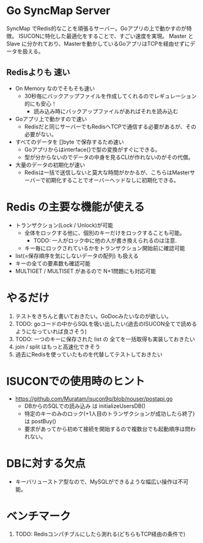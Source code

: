 # Go SyncMap Server

SyncMap でRedis的なことを頑張るサーバー。Goアプリの上で動かすのが特徴。
ISUCONに特化した最適化をすることで、すごい速度を実現。
Master と Slave に分かれており、Masterを動かしているGoアプリはTCPを経由せずにデータを扱える。

## Redisよりも 速い
- On Memory なのでそもそも速い
  - 30秒毎にバックアップファイルを作成してくれるのでレギュレーション的にも安心！
    -  読み込み時にバックアップファイルがあればそれを読み込む
- Goアプリ上で動かすので速い
  - Redisだと同じサーバーでもRedisへTCPで通信する必要があるが、その必要がない。
- すべてのデータを []byte で保存するため速い
  - Goアプリからはinterface{}で型の変換がすぐにできる。
  - 型が分からないのでデータの中身を見るCLIが作れないのがその代償。
- 大量のデータの初期化が速い
  - Redisは一括で送信しないと莫大な時間がかかるが、こちらはMasterサーバーで初期化することでオーバーヘッドなしに初期化できる。

# Redis の主要な機能が使える
- トランザクション(Lock / Unlock)が可能
  - 全体をロックする他に、個別のキーだけをロックすることも可能。
    - TODO: 一人がロック中に他の人が書き換えられるのは注意.
  - キー毎にロックされているかをトランザクション開始前に確認可能
- list(=保存順序を気にしないデータの配列) も扱える
- キーの全ての要素数も確認可能
- MULTIGET / MULTISET があるので N+1問題にも対応可能


# やるだけ
1. テストをきちんと書いておきたい。GoDocみたいなのが欲しい。
1. TODO: goコードの中からSQLを吸い出したい(過去のISUCON全てで読めるようになっていれば良さそう)
1. TODO: 一つのキーに保存された list の 全てを一括取得も実装しておきたい
1. join / split はもっと高速化できそう
1. 過去にRedisを使っていたものを代替してテストしておきたい


# ISUCONでの使用時のヒント
- https://github.com/Muratam/isucon9q/blob/nouser/postapi.go
  - DBからのSQLでの読み込み は initializeUsersDB()
  - 特定のキーのみのロック(+1人目のトランザクションが成功したら終了) は postBuy()
  - 要求があってから初めて接続を開始するので複数台でも起動順序は問われない。

# DBに対する欠点
- キーバリューストア型なので、MySQLができるような幅広い操作は不可能。

# ベンチマーク
1. TODO: Redisコンパチブルにしたら測れる(どちらもTCP経由の条件で)
